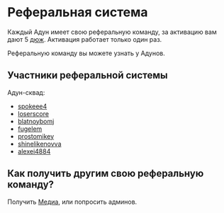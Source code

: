 # Реферальная система

Каждый Адун имеет свою реферальную команду, за активацию вам дают 5 [дюж](valyuta-dyuzhi.md). Активация работает только один раз.

Реферальную команду вы можете узнать у Адунов.

## Участники реферальной системы

Адун-сквад:

* [spokeee4](https://twitch.tv/spokeee4)
* [loserscore](https://twitch.tv/loserscore)
* [blatnoybomj](https://twitch.tv/blatnoyb0mj)
* [fugelem](https://twitch.tv/fugelem)
* [prostomikey](https://twitch.tv/prostomikey)
* [shinelikenovva](https://twitch.tv/shinelikenovva)
* [alexei4884](https://twitch.tv/alexei4884)

## Как получить другим свою реферальную команду?

Получить [Медиа](znachki.md#sistemnye), или попросить админов.
